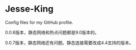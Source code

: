 # Jesse-King
Config files for my GitHub profile.

0.0.6版本，静态网络和热点问题都是9.0版本的。

0.0.7版本，静态网络还有问题。静态连接需要改成4.4支持的版本。
  
